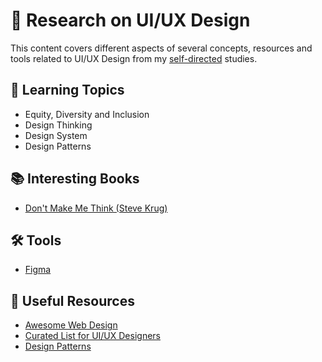 # 👥 Research on UI/UX Design

This content covers different aspects of several concepts, resources and tools related to UI/UX Design from my [self-directed](https://github.com/DanielBrito/self-learning) studies.

## 📑 Learning Topics

- Equity, Diversity and Inclusion
- Design Thinking
- Design System
- Design Patterns

## 📚 Interesting Books

- [Don't Make Me Think (Steve Krug)](https://www.amazon.com.br/Dont-Make-Think-Revisited-Usability-ebook/dp/B00HJUBRPG)

## 🛠️ Tools

- [Figma](https://www.figma.com)

## 🧰 Useful Resources

- [Awesome Web Design](https://github.com/DanielBrito/awesome-web-design)
- [Curated List for UI/UX Designers](https://github.com/gregjw/ui-ux)
- [Design Patterns](http://ui-patterns.com/patterns)
